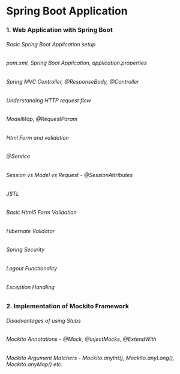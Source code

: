 # Spring Boot Application

### 1. Web Application with Spring Boot

###### Basic Spring Boot Application setup
###### pom.xml, Spring Boot Application, application.properties
###### Spring MVC Controller, @ResponseBody, @Controller
###### Understanding HTTP request flow
###### ModelMap, @RequestParam
###### Html Form and validation
###### @Service
###### Session vs Model vs Request - @SessionAttributes
###### JSTL
###### Basic Html5 Form Validation
###### Hibernate Validator
###### Spring Security
###### Logout Functionality
###### Exception Handling

### 2. Implementation of Mockito Framework

###### Disadvantages of using Stubs
###### Mockito Annotations - @Mock, @InjectMocks, @ExtendWith
###### Mockito Argument Matchers - Mockito.anyInt(), Mockito.anyLong(), Mockito.anyMap() etc.
